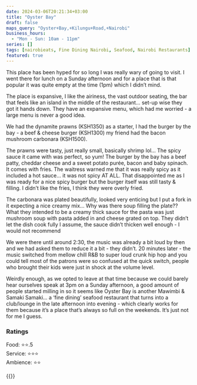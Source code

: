 ```yaml
---
date: 2024-03-06T20:21:34+03:00
title: "Oyster Bay"
draft: false
maps_query: "Oyster+Bay,+Kilungu+Road,+Nairobi"
business_hours:
  - "Mon - Sun: 10am - 11pm"
series: []
tags: [nairobieats, Fine Dining Nairobi, Seafood, Nairobi Restaurants]
featured: true
---
```


This place has been hyped for so long I was really wary of going to visit. I went there for lunch on a Sunday afternoon and for a place that is that popular it was quite empty at the time (1pm) which I didn’t mind.

The place is expansive, I like the airiness, the vast outdoor seating, the bar that feels like an island in the middle of the restaurant… set-up wise they got it hands down. They have an expansive menu, which had me worried - a large menu is never a good idea.

We had the dynamite prawns (KSH1350) as a starter, I had the burger by the bay - a beef & cheese burger (KSH1300) my friend had the bacon mushroom carbonara (KSH1500).

The prawns were tasty, just really small, basically shrimp lol… The spicy sauce it came with was perfect, so yum! The burger by the bay has a beef patty, cheddar cheese and a sweet potato purée, bacon and baby spinach. It comes with fries. The waitress warned me that it was really spicy as it included a hot sauce… it was not spicy AT ALL. That disappointed me as I was ready for a nice spicy burger but the burger itself was still tasty & filling. I didn’t like the fries, I think they were overly fried.

The carbonara was plated beautifully, looked very enticing but I put a fork in it expecting a nice creamy mix... Why was there soup filling the plate?? What they intended to be a creamy thick sauce for the pasta was just mushroom soup with pasta added in and cheese grated on top. They didn’t let the dish cook fully I assume, the sauce didn’t thicken well enough - I would not recommend

We were there until around 2:30, the music was already a bit loud by then and we had asked them to reduce it a bit - they didn’t. 20 minutes later - the music switched from mellow chill R&B to super loud crunk hip hop and you could tell most of the patrons were so confused at the quick switch, people who brought their kids were just in shock at the volume level.

Weirdly enough, as we opted to leave at that time because we could barely hear ourselves speak at 3pm on a Sunday afternoon, a good amount of people started milling in so it seems like Oyster Bay is another Mawimbi & Samaki Samaki… a ‘fine dining’ seafood restaurant that turns into a club/lounge in the late afternoon into evening - which clearly works for them because it’s a place that’s always so full on the weekends. It’s just not for me I guess.

### Ratings

Food: ⭐️⭐️.5<br>
Service: ⭐️⭐️⭐️<br>
Ambience: ⭐️⭐️<br>

{{<remote-image-gallery key="oyster-bay">}}
